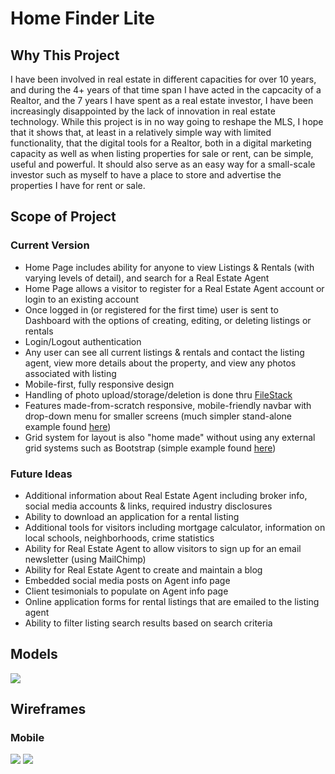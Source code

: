 # Home Finder Lite
## Why This Project
I have been involved in real estate in different capacities for over 10 years, and during the 4+ years of that time span I have acted in the capcacity of a Realtor, and the 7 years I have spent as a real estate investor, I have been increasingly disappointed by the lack of innovation in real estate technology. While this project is in no way going to reshape the MLS, I hope that it shows that, at least in a relatively simple way with limited functionality, that the digital tools for a Realtor, both in a digital marketing capacity as well as when listing properties for sale or rent, can be simple, useful and powerful. It should also serve as an easy way for a small-scale investor such as myself to have a place to store and advertise the properties I have for rent or sale.

## Scope of Project
### Current Version
* Home Page includes ability for anyone to view Listings & Rentals (with varying levels of detail), and search for a Real Estate Agent
* Home Page allows a visitor to register for a Real Estate Agent account or login to an existing account
* Once logged in (or registered for the first time) user is sent to Dashboard with the options of creating, editing, or deleting listings or rentals
* Login/Logout authentication
* Any user can see all current listings & rentals and contact the listing agent, view more details about the property, and view any photos associated with listing
* Mobile-first, fully responsive design
* Handling of photo upload/storage/deletion is done thru [FileStack](https://www.filestack.com/)
* Features made-from-scratch responsive, mobile-friendly navbar with drop-down menu for smaller screens (much simpler stand-alone example found [here](http://codepen.io/danbuda/pen/mAVALa))
* Grid system for layout is also "home made" without using any external grid systems such as Bootstrap (simple example found [here](http://codepen.io/danbuda/pen/XjyvAQ))

### Future Ideas
* Additional information about Real Estate Agent including broker info, social media accounts & links, required industry disclosures
* Ability to download an application for a rental listing
* Additional tools for visitors including mortgage calculator, information on local schools, neighborhoods, crime statistics
* Ability for Real Estate Agent to allow visitors to sign up for an email newsletter (using MailChimp)
* Ability for Real Estate Agent to create and maintain a blog
* Embedded social media posts on Agent info page
* Client tesimonials to populate on Agent info page
* Online application forms for rental listings that are emailed to the listing agent
* Ability to filter listing search results based on search criteria

## Models
![](./Data-Models.png)

## Wireframes
### Mobile
![](./Mockups_Mobile_Home_Dashboard.png)
![](./Mockups_Mobile_Listings_Rentals.png)

